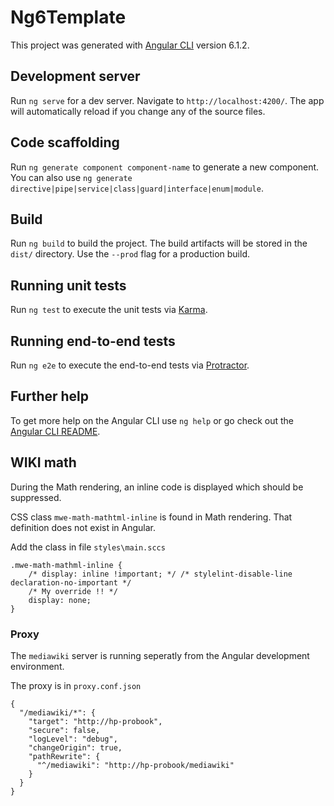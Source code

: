 # Ng6Template

This project was generated with [Angular CLI](https://github.com/angular/angular-cli) version 6.1.2.

## Development server

Run `ng serve` for a dev server. Navigate to `http://localhost:4200/`. The app will automatically reload if you change any of the source files.

## Code scaffolding

Run `ng generate component component-name` to generate a new component. You can also use `ng generate directive|pipe|service|class|guard|interface|enum|module`.

## Build

Run `ng build` to build the project. The build artifacts will be stored in the `dist/` directory. Use the `--prod` flag for a production build.

## Running unit tests

Run `ng test` to execute the unit tests via [Karma](https://karma-runner.github.io).

## Running end-to-end tests

Run `ng e2e` to execute the end-to-end tests via [Protractor](http://www.protractortest.org/).

## Further help

To get more help on the Angular CLI use `ng help` or go check out the [Angular CLI README](https://github.com/angular/angular-cli/blob/master/README.md).

## WIKI math

During the Math rendering, an inline code is displayed which should be suppressed.

CSS class `mwe-math-mathtml-inline` is found in Math rendering. That definition does not exist in Angular. 

Add the class in file `styles\main.sccs`

```
.mwe-math-mathml-inline {
    /* display: inline !important; */ /* stylelint-disable-line declaration-no-important */
    /* My override !! */
    display: none; 
}
```


### Proxy

The `mediawiki` server is running seperatly from the Angular development environment. 

The proxy is in `proxy.conf.json`

```
{
  "/mediawiki/*": {
    "target": "http://hp-probook",
    "secure": false,
    "logLevel": "debug",
    "changeOrigin": true,
    "pathRewrite": {
      "^/mediawiki": "http://hp-probook/mediawiki"
    }
  }
}
```

